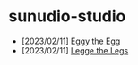 # sunudio-studio
* [2023/02/11] [Eggy the Egg](https://kywch.github.io/sunudio-studio/eggy-the-egg-230211.gif)
* [2023/02/11] [Legge the Legs](https://kywch.github.io/sunudio-studio/legge-the-legs-230211.gif)

